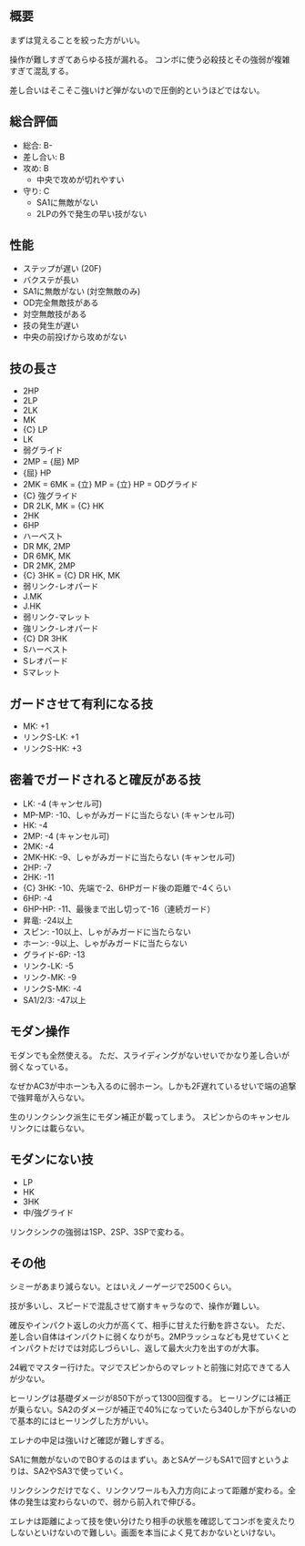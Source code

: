 ## 概要

まずは覚えることを絞った方がいい。

操作が難しすぎてあらゆる技が漏れる。
コンボに使う必殺技とその強弱が複雑すぎて混乱する。

差し合いはそこそこ強いけど弾がないので圧倒的というほどではない。

## 総合評価

- 総合: B-
- 差し合い: B
- 攻め: B
  - 中央で攻めが切れやすい
- 守り: C
  - SA1に無敵がない
  - 2LPの外で発生の早い技がない

## 性能

- ステップが遅い (20F)
- バクステが長い
- SA1に無敵がない (対空無敵のみ)
- OD完全無敵技がある
- 対空無敵技がある
- 技の発生が遅い
- 中央の前投げから攻めがない

## 技の長さ

- 2HP
- 2LP
- 2LK
- MK
- {C} LP
- LK
- 弱グライド
- 2MP = {屈} MP
- {屈} HP
- 2MK = 6MK = {立} MP = {立} HP = ODグライド
- {C} 強グライド
- DR 2LK, MK = {C} HK
- 2HK
- 6HP
- ハーベスト
- DR MK, 2MP
- DR 6MK, MK
- DR 2MK, 2MP
- {C} 3HK = {C} DR HK, MK
- 弱リンク-レオパード
- J.MK
- J.HK
- 弱リンク-マレット
- 強リンク-レオパード
- {C} DR 3HK
- Sハーベスト
- Sレオパード
- Sマレット

## ガードさせて有利になる技

- MK: +1
- リンクS-LK: +1
- リンクS-HK: +3

## 密着でガードされると確反がある技

- LK: -4 (キャンセル可)
- MP-MP: -10、しゃがみガードに当たらない (キャンセル可)
- HK: -4
- 2MP: -4 (キャンセル可)
- 2MK: -4
- 2MK-HK: -9、しゃがみガードに当たらない (キャンセル可)
- 2HP: -7
- 2HK: -11
- {C} 3HK: -10、先端で-2、6HPガード後の距離で-4くらい
- 6HP: -4
- 6HP-HP: -11、最後まで出し切って-16（連続ガード）
- 昇竜: -24以上
- スピン: -10以上、しゃがみガードに当たらない
- ホーン: -9以上、しゃがみガードに当たらない
- グライド-6P: -13
- リンク-LK: -5
- リンク-MK: -9
- リンクS-MK: -4
- SA1/2/3: -47以上

## モダン操作

モダンでも全然使える。
ただ、スライディングがないせいでかなり差し合いが弱くなっている。

なぜかAC3が中ホーンも入るのに弱ホーン。しかも2F遅れているせいで端の追撃で強昇竜が入らない。

生のリンクシンク派生にモダン補正が載ってしまう。
スピンからのキャンセルリンクには載らない。

## モダンにない技

- LP
- HK
- 3HK
- 中/強グライド

リンクシンクの強弱は1SP、2SP、3SPで変わる。

## その他

シミーがあまり減らない。とはいえノーゲージで2500くらい。

技が多いし、スピードで混乱させて崩すキャラなので、操作が難しい。

確反やインパクト返しの火力が高くて、相手に甘えた行動を許さない。
ただ、差し合い自体はインパクトに弱くなりがち。2MPラッシュなども見せていくとインパクトだけでは対応しづらいし、返して最大火力を出すのが大事。

24戦でマスター行けた。マジでスピンからのマレットと前強に対応できてる人が少ない。

ヒーリングは基礎ダメージが850下がって1300回復する。
ヒーリングには補正が乗らない。SA2のダメージが補正で40%になっていたら340しか下がらないので基本的にはヒーリングした方がいい。

エレナの中足は強いけど確認が難しすぎる。

SA1に無敵がないのでBOするのはまずい。あとSAゲージもSA1で回すというよりは、SA2やSA3で使っていく。

リンクシンクだけでなく、リンクソワールも入力方向によって距離が変わる。全体の発生は変わらないので、弱から前入れで伸びる。

エレナは距離によって技を使い分けたり相手の状態を確認してコンボを変えたりしないといけないので難しい。画面を本当によく見ておかないといけない。
